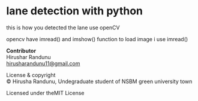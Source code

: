 # lane detection with python 


this is how you detected the lane 
use openCV

opencv have imread() and imshow() function
to load image i use imread()

**Contributor**         
Hirushar Randunu           
hirusharandunu11@gmail.com

License & copyright         
© Hirusha Randunu, Undegraduate student of NSBM green university town

Licensed under theMIT License